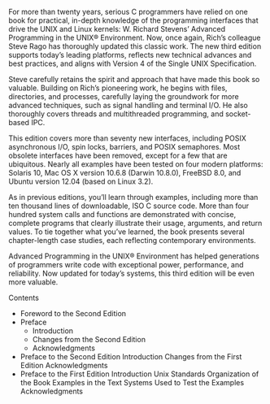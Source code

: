 For more than twenty years, serious C programmers have relied on one book for practical, in-depth knowledge of the programming interfaces that drive the UNIX and Linux kernels: W. Richard Stevens’ Advanced Programming in the UNIX® Environment. Now, once again, Rich’s colleague Steve Rago has thoroughly updated this classic work. The new third edition supports today’s leading platforms, reflects new technical advances and best practices, and aligns with Version 4 of the Single UNIX Specification.

Steve carefully retains the spirit and approach that have made this book so valuable. Building on Rich’s pioneering work, he begins with files, directories, and processes, carefully laying the groundwork for more advanced techniques, such as signal handling and terminal I/O. He also thoroughly covers threads and multithreaded programming, and socket-based IPC.

This edition covers more than seventy new interfaces, including POSIX asynchronous I/O, spin locks, barriers, and POSIX semaphores. Most obsolete interfaces have been removed, except for a few that are ubiquitous. Nearly all examples have been tested on four modern platforms: Solaris 10, Mac OS X version 10.6.8 (Darwin 10.8.0), FreeBSD 8.0, and Ubuntu version 12.04 (based on Linux 3.2).

As in previous editions, you’ll learn through examples, including more than ten thousand lines of downloadable, ISO C source code. More than four hundred system calls and functions are demonstrated with concise, complete programs that clearly illustrate their usage, arguments, and return values. To tie together what you’ve learned, the book presents several chapter-length case studies, each reflecting contemporary environments.

Advanced Programming in the UNIX® Environment has helped generations of programmers write code with exceptional power, performance, and reliability. Now updated for today’s systems, this third edition will be even more valuable.

Contents
- Foreword to the Second Edition
- Preface
  * Introduction
  * Changes from the Second Edition
  * Acknowledgments
- Preface to the Second Edition
  Introduction
  Changes from the First Edition
  Acknowledgments
- Preface to the First Edition
  Introduction
  Unix Standards
  Organization of the Book
  Examples in the Text
  Systems Used to Test the Examples
  Acknowledgments
